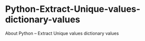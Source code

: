 # Python-Extract-Unique-values-dictionary-values
About Python – Extract Unique values dictionary values
